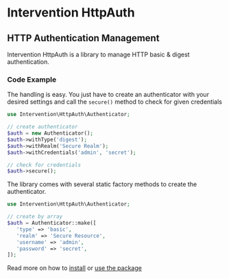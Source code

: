 # Intervention HttpAuth
## HTTP Authentication Management

Intervention HttpAuth is a library to manage HTTP basic & digest authentication.

### Code Example

The handling is easy. You just have to create an authenticator with your desired settings and call the `secure()` method to check for given credentials

```php
use Intervention\HttpAuth\Authenticator;

// create authenticator
$auth = new Authenticator();
$auth->withType('digest');
$auth->withRealm('Secure Realm');
$auth->withCredentials('admin', 'secret');

// check for credentials
$auth->secure();
```

The library comes with several static factory methods to create the authenticator.

```php
use Intervention\HttpAuth\Authenticator;

// create by array
$auth = Authenticator::make([
   'type' => 'basic',
   'realm' => 'Secure Resource',
   'username' => 'admin',
   'password' => 'secret',
]);
```

Read more on how to [install](/v4/introduction/installation) or [use the package](/v4/api/authenticator)
